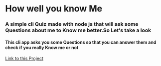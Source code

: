 # How well you know Me
### A simple cli Quiz made with node js that will ask some Questions about me to Know me better.So Let's take a look
#### This cli app asks you some Questions so that you can answer them and check if you really Know me or not
[Link to this Project](https://replit.com/@pratyushkiranro/nameFriend-Quiz?embed=1output=1#index.js)

